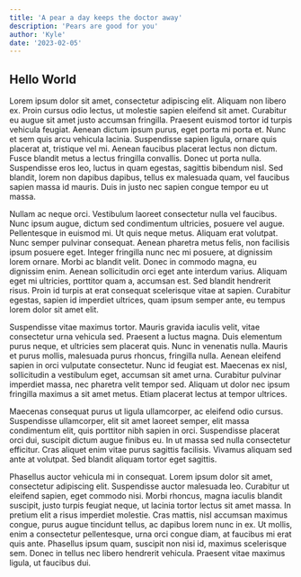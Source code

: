 ```yaml
---
title: 'A pear a day keeps the doctor away'
description: 'Pears are good for you'
author: 'Kyle'
date: '2023-02-05'
---
```


## Hello World

Lorem ipsum dolor sit amet, consectetur adipiscing elit. Aliquam non libero ex. Proin cursus odio lectus, ut molestie sapien eleifend sit amet. Curabitur eu augue sit amet justo accumsan fringilla. Praesent euismod tortor id turpis vehicula feugiat. Aenean dictum ipsum purus, eget porta mi porta et. Nunc et sem quis arcu vehicula lacinia. Suspendisse sapien ligula, ornare quis placerat at, tristique vel mi. Aenean faucibus placerat lectus non dictum. Fusce blandit metus a lectus fringilla convallis. Donec ut porta nulla. Suspendisse eros leo, luctus in quam egestas, sagittis bibendum nisl. Sed blandit, lorem non dapibus dapibus, tellus ex malesuada quam, vel faucibus sapien massa id mauris. Duis in justo nec sapien congue tempor eu ut massa.

Nullam ac neque orci. Vestibulum laoreet consectetur nulla vel faucibus. Nunc ipsum augue, dictum sed condimentum ultricies, posuere vel augue. Pellentesque in euismod mi. Ut quis neque metus. Aliquam erat volutpat. Nunc semper pulvinar consequat. Aenean pharetra metus felis, non facilisis ipsum posuere eget. Integer fringilla nunc nec mi posuere, at dignissim lorem ornare. Morbi ac blandit velit. Donec in commodo magna, eu dignissim enim. Aenean sollicitudin orci eget ante interdum varius. Aliquam eget mi ultricies, porttitor quam a, accumsan est. Sed blandit hendrerit risus. Proin id turpis at erat consequat scelerisque vitae at sapien. Curabitur egestas, sapien id imperdiet ultrices, quam ipsum semper ante, eu tempus lorem dolor sit amet elit.

Suspendisse vitae maximus tortor. Mauris gravida iaculis velit, vitae consectetur urna vehicula sed. Praesent a luctus magna. Duis elementum purus neque, et ultricies sem placerat quis. Nunc in venenatis nulla. Mauris et purus mollis, malesuada purus rhoncus, fringilla nulla. Aenean eleifend sapien in orci vulputate consectetur. Nunc id feugiat est. Maecenas ex nisl, sollicitudin a vestibulum eget, accumsan sit amet urna. Curabitur pulvinar imperdiet massa, nec pharetra velit tempor sed. Aliquam ut dolor nec ipsum fringilla maximus a sit amet metus. Etiam placerat lectus at tempor ultrices.

Maecenas consequat purus ut ligula ullamcorper, ac eleifend odio cursus. Suspendisse ullamcorper, elit sit amet laoreet semper, elit massa condimentum elit, quis porttitor nibh sapien in orci. Suspendisse placerat orci dui, suscipit dictum augue finibus eu. In ut massa sed nulla consectetur efficitur. Cras aliquet enim vitae purus sagittis facilisis. Vivamus aliquam sed ante at volutpat. Sed blandit aliquam tortor eget sagittis.

Phasellus auctor vehicula mi in consequat. Lorem ipsum dolor sit amet, consectetur adipiscing elit. Suspendisse auctor malesuada leo. Curabitur ut eleifend sapien, eget commodo nisi. Morbi rhoncus, magna iaculis blandit suscipit, justo turpis feugiat neque, ut lacinia tortor lectus sit amet massa. In pretium elit a risus imperdiet molestie. Cras mattis, nisl accumsan maximus congue, purus augue tincidunt tellus, ac dapibus lorem nunc in ex. Ut mollis, enim a consectetur pellentesque, urna orci congue diam, at faucibus mi erat quis ante. Phasellus ipsum quam, suscipit non nisi id, maximus scelerisque sem. Donec in tellus nec libero hendrerit vehicula. Praesent vitae maximus ligula, ut faucibus dui.
